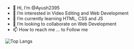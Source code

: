 - 👋 Hi, I’m @Ayush2395
- 👀 I’m interested in Video Editing and Web Development
- 🌱 I’m currently learning HTML, CSS and JS
- 💞️ I’m looking to collaborate on Web Development
- 📫 How to reach me ... to Follow me

<!---
Ayush2395/Ayush2395 is a ✨ special ✨ repository because its `README.md` (this file) appears on your GitHub profile.
You can click the Preview link to take a look at your changes.
--->
![Top Langs](https://github-readme-stats.vercel.app/api/top-langs/?username=Ayush2395&layout=compact&theme=algolia&show_icons=true)
